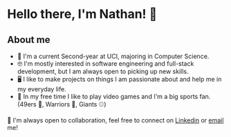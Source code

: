 # Hello there, I'm Nathan! 👋

## About me
- 🍎 I'm a current Second-year at UCI, majoring in Computer Science.
- 🤓 I'm mostly interested in software engineering and full-stack development, but I am always open to picking up new skills.
- 🖥️ I like to make projects on things I am passionate about and help me in my everyday life.
- 🌱 In my free time I like to play video games and I'm a big sports fan. (49ers 🏈, Warriors 🏀, Giants ⚾) 

🤝 I'm always open to collaboration, feel free to connect on [Linkedin](https://www.linkedin.com/in/nathan-ong17/) or [email](nathanong.cs@gmail.com) me!
